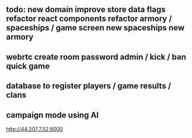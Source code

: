 todo:
        new domain
    improve store data
    flags
    refactor react components
    refactor armory / spaceships / game screen
    new spaceships
    new armory
----
webrtc
    create room
    password
    admin / kick / ban
    quick game
-----
database to register players / game results / clans
-----
campaign mode using AI
-----

http://44.207.7.52:8000